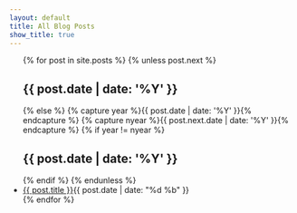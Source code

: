 ```yaml
---
layout: default
title: All Blog Posts
show_title: true
---
```



<nav>
    <ul>
    {% for post in site.posts %}
        {% unless post.next %}
            <h1>{{ post.date | date: '%Y' }}</h1>
        {% else %}
            {% capture year %}{{ post.date | date: '%Y' }}{% endcapture %}
            {% capture nyear %}{{ post.next.date | date: '%Y' }}{% endcapture %}
            {% if year != nyear %}
                <h1>{{ post.date | date: '%Y' }}</h1>
            {% endif %}
        {% endunless %}
        <li><a href="{{ post.url }}">{{ post.title }}</a><time datetime="{{ post.date }}">{{ post.date | date: "%d %b" }}</time></li>
    {% endfor %}
    </ul>
</nav>
